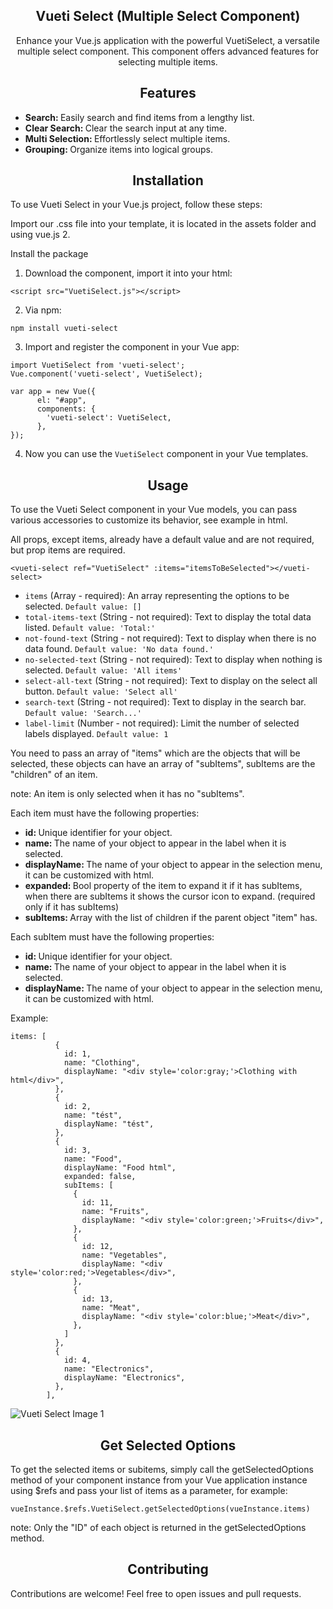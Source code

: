 <h2 style="text-align: center;">Vueti Select (Multiple Select Component)</h2>

<p style="text-align: center;">Enhance your Vue.js application with the powerful VuetiSelect, a versatile multiple select component. This component offers advanced features for selecting multiple items.</p>

<h2 style="text-align: center;">Features </h2>

<ul>
  <li><strong>Search: </strong>Easily search and find items from a lengthy list.</li>
  <li><strong>Clear Search: </strong>Clear the search input at any time.</li>
  <li><strong>Multi Selection: </strong>Effortlessly select multiple items.</li>
  <li><strong>Grouping: </strong>Organize items into logical groups.</li>
</ul>

<h2 style="text-align: center;">Installation</h2>
<p>To use Vueti Select in your Vue.js project, follow these steps:</p>
<p>Import our .css file into your template, it is located in the assets folder and using vue.js 2.</p>
<p>Install the package</p>
<ol>
<li>Download the component, import it into your html:</li>
</ol>
<pre><code>&lt;script src="VuetiSelect.js">&lt;/script></code></pre>
<ol start="2">
<li>Via npm:</li>
</ol>
<pre><code>npm install vueti-select</code></pre>
<ol start="3">
<li>Import and register the component in your Vue app:</li>
</ol>
<pre><code>import VuetiSelect from 'vueti-select';
Vue.component('vueti-select', VuetiSelect);</code></pre>
<pre><code>var app = new Vue({
      el: "#app",
      components: {
        'vueti-select': VuetiSelect,       
      },
});</code></pre>

<ol start="4">
<li>Now you can use the <code>VuetiSelect</code> component in your Vue templates.</li>
</ol>

<h2 style="text-align: center;">Usage</h2>

<p>To use the Vueti Select component in your Vue models, you can pass various accessories to customize its behavior, see example in html.</p>
<p>All props, except items, already have a default value and are not required, but prop items are required.</p>

<pre><code>&lt;vueti-select ref="VuetiSelect" :items="itemsToBeSelected"&gt;&lt;/vueti-select&gt;</code></pre>

<ul>
<li><code>items</code> (Array - required): An array representing the options to be selected. <code>Default value: []</code></li>
<li><code>total-items-text</code> (String - not required): Text to display the total data listed. <code>Default value: 'Total:'</code></li>
<li><code>not-found-text</code> (String - not required): Text to display when there is no data found. <code>Default value: 'No data found.'</code></li>
<li><code>no-selected-text</code> (String - not required): Text to display when nothing is selected. <code>Default value: 'All items'</code></li>
<li><code>select-all-text</code> (String - not required): Text to display on the select all button. <code>Default value: 'Select all'</code></li>
<li><code>search-text</code> (String - not required): Text to display in the search bar. <code>Default value: 'Search...'</code></li>
<li><code>label-limit</code> (Number - not required): Limit the number of selected labels displayed. <code>Default value: 1</code></li>
</ul>

<p>You need to pass an array of "items" which are the objects that will be selected,
these objects can have an array of "subItems",
subItems are the "children" of an item.</p>
<p>note: An item is only selected when it has no "subItems".</p>

<p>Each item must have the following properties:</p>

<ul>
  <li><strong>id: </strong>Unique identifier for your object.</li>
  <li><strong>name: </strong>The name of your object to appear in the label when it is selected.</li>
  <li><strong>displayName: </strong>The name of your object to appear in the selection menu, it can be customized with html.</li>
  <li><strong>expanded: </strong>Bool property of the item to expand it if it has subItems, when there are subItems it shows the cursor icon to expand. (required only if it has subItems)</li>
  <li><strong>subItems: </strong>Array with the list of children if the parent object "item" has.</li>
</ul>

<p>Each subItem must have the following properties:</p>

<ul>
  <li><strong>id: </strong>Unique identifier for your object.</li>
  <li><strong>name: </strong>The name of your object to appear in the label when it is selected.</li>
  <li><strong>displayName: </strong>The name of your object to appear in the selection menu, it can be customized with html.</li>
</ul>

<p>Example:</p>

<pre><code>items: [
          {
            id: 1,
            name: "Clothing",
            displayName: "&lt;div style='color:gray;'>Clothing with html&lt;/div>",
          },
          {
            id: 2,
            name: "tést",
            displayName: "tést",
          },
          {
            id: 3,
            name: "Food",
            displayName: "Food html",
            expanded: false,
            subItems: [
              {
                id: 11,
                name: "Fruits",
                displayName: "&lt;div style='color:green;'>Fruits&lt;/div>",                
              },
              {
                id: 12,
                name: "Vegetables",
                displayName: "&lt;div style='color:red;'>Vegetables&lt;/div>",                
              },
              {
                id: 13,
                name: "Meat",
                displayName: "&lt;div style='color:blue;'>Meat&lt;/div>",
              },
            ]
          },
          {
            id: 4,
            name: "Electronics",
            displayName: "Electronics",
          },
        ],</code></pre>

<img src="https://github.com/lucasmenchon/vueti-select/blob/vueti-deploy/imgs/componentImg.png" alt="Vueti Select Image 1" style="display: block; margin: 0 auto;">

<h2 style="text-align: center;">Get Selected Options</h2>

<p>To get the selected items or subitems, simply call the getSelectedOptions method of your component instance from your Vue application instance using $refs and pass your list of items as a parameter, for example:</p>

<pre><code>vueInstance.$refs.VuetiSelect.getSelectedOptions(vueInstance.items)</code></pre>

<p>note: Only the "ID" of each object is returned in the getSelectedOptions method.</p>

<h2 style="text-align: center;">Contributing</h2>

<p>Contributions are welcome! Feel free to open issues and pull requests.</p>

